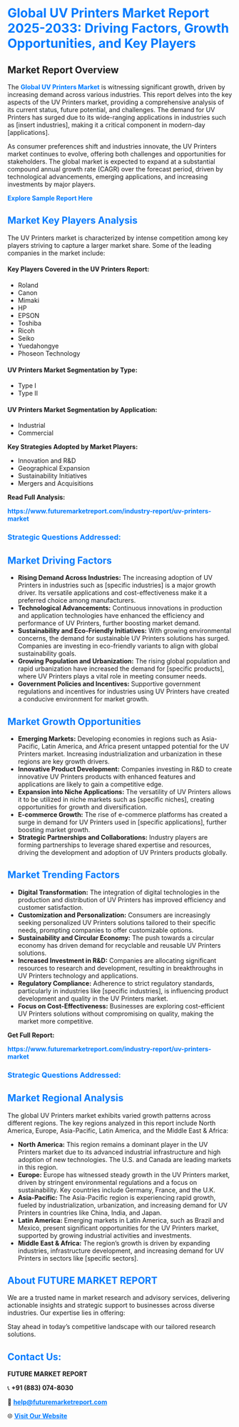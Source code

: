<h1 style="color: #007BFF;">Global UV Printers Market Report 2025-2033: Driving Factors, Growth Opportunities, and Key Players</h1>

<section id="overview">
<h2>Market Report Overview</h2>
<p>The <a href="https://www.futuremarketreport.com/industry-report/uv-printers-market" style="color: #007BFF; text-decoration: none;"><strong>Global UV Printers Market</strong></a> is witnessing significant growth, driven by increasing demand across various industries. This report delves into the key aspects of the UV Printers market, providing a comprehensive analysis of its current status, future potential, and challenges. The demand for UV Printers has surged due to its wide-ranging applications in industries such as [insert industries], making it a critical component in modern-day [applications].</p>
<p>As consumer preferences shift and industries innovate, the UV Printers market continues to evolve, offering both challenges and opportunities for stakeholders. The global market is expected to expand at a substantial compound annual growth rate (CAGR) over the forecast period, driven by technological advancements, emerging applications, and increasing investments by major players.</p>
</section>

<section id="overview">
<p><a href="https://www.futuremarketreport.com/request-sample/reportId=83503" style="color: #007BFF; text-decoration: none;"><strong>Explore Sample Report Here</strong></a></p>
</section>

<section id="key-players">
<h2 style="color: #007BFF;">Market Key Players Analysis</h2>
<p>The UV Printers market is characterized by intense competition among key players striving to capture a larger market share. Some of the leading companies in the market include:</p>
<h4>Key Players Covered in the UV Printers Report:</h4>
<ul><li>Roland</li><li>Canon</li><li>Mimaki</li><li>HP</li><li>EPSON</li><li>Toshiba</li><li>Ricoh</li><li>Seiko</li><li>Yuedahongye</li><li>Phoseon Technology</li></ul>
<h4>UV Printers Market Segmentation by Type:</h4>
<ul><li>Type I</li><li>Type II</li></ul>

<h4>UV Printers Market Segmentation by Application:</h4>
<ul><li>Industrial</li><li>Commercial</li></ul>
<p><strong>Key Strategies Adopted by Market Players:</strong></p>
<ul>
<li>Innovation and R&D</li>
<li>Geographical Expansion</li>
<li>Sustainability Initiatives</li>
<li>Mergers and Acquisitions</li>
</ul>
</section>

<section>
<p><strong>Read Full Analysis: </strong></p><a href="https://www.futuremarketreport.com/industry-report/uv-printers-market" style="color: #007BFF; text-decoration: none;"><strong>https://www.futuremarketreport.com/industry-report/uv-printers-market</strong></a>
<h3 style="color: #007BFF;">Strategic Questions Addressed:</h3>
</section>

<section id="driving-factors">
<h2 style="color: #007BFF;">Market Driving Factors</h2>
<ul>
<li><strong>Rising Demand Across Industries:</strong> The increasing adoption of UV Printers in industries such as [specific industries] is a major growth driver. Its versatile applications and cost-effectiveness make it a preferred choice among manufacturers.</li>
<li><strong>Technological Advancements:</strong> Continuous innovations in production and application technologies have enhanced the efficiency and performance of UV Printers, further boosting market demand.</li>
<li><strong>Sustainability and Eco-Friendly Initiatives:</strong> With growing environmental concerns, the demand for sustainable UV Printers solutions has surged. Companies are investing in eco-friendly variants to align with global sustainability goals.</li>
<li><strong>Growing Population and Urbanization:</strong> The rising global population and rapid urbanization have increased the demand for [specific products], where UV Printers plays a vital role in meeting consumer needs.</li>
<li><strong>Government Policies and Incentives:</strong> Supportive government regulations and incentives for industries using UV Printers have created a conducive environment for market growth.</li>
</ul>
</section>

<section id="growth-opportunities">
<h2 style="color: #007BFF;">Market Growth Opportunities</h2>
<ul>
<li><strong>Emerging Markets:</strong> Developing economies in regions such as Asia-Pacific, Latin America, and Africa present untapped potential for the UV Printers market. Increasing industrialization and urbanization in these regions are key growth drivers.</li>
<li><strong>Innovative Product Development:</strong> Companies investing in R&D to create innovative UV Printers products with enhanced features and applications are likely to gain a competitive edge.</li>
<li><strong>Expansion into Niche Applications:</strong> The versatility of UV Printers allows it to be utilized in niche markets such as [specific niches], creating opportunities for growth and diversification.</li>
<li><strong>E-commerce Growth:</strong> The rise of e-commerce platforms has created a surge in demand for UV Printers used in [specific applications], further boosting market growth.</li>
<li><strong>Strategic Partnerships and Collaborations:</strong> Industry players are forming partnerships to leverage shared expertise and resources, driving the development and adoption of UV Printers products globally.</li>
</ul>
</section>

<section id="trending-factors">
<h2 style="color: #007BFF;">Market Trending Factors</h2>
<ul>
<li><strong>Digital Transformation:</strong> The integration of digital technologies in the production and distribution of UV Printers has improved efficiency and customer satisfaction.</li>
<li><strong>Customization and Personalization:</strong> Consumers are increasingly seeking personalized UV Printers solutions tailored to their specific needs, prompting companies to offer customizable options.</li>
<li><strong>Sustainability and Circular Economy:</strong> The push towards a circular economy has driven demand for recyclable and reusable UV Printers solutions.</li>
<li><strong>Increased Investment in R&D:</strong> Companies are allocating significant resources to research and development, resulting in breakthroughs in UV Printers technology and applications.</li>
<li><strong>Regulatory Compliance:</strong> Adherence to strict regulatory standards, particularly in industries like [specific industries], is influencing product development and quality in the UV Printers market.</li>
<li><strong>Focus on Cost-Effectiveness:</strong> Businesses are exploring cost-efficient UV Printers solutions without compromising on quality, making the market more competitive.</li>
</ul>
</section>

<section>
<p><strong>Get Full Report: </strong></p><a href="https://www.futuremarketreport.com/industry-report/uv-printers-market" style="color: #007BFF; text-decoration: none;"><strong>https://www.futuremarketreport.com/industry-report/uv-printers-market</strong></a>
<h3 style="color: #007BFF;">Strategic Questions Addressed:</h3>
</section>


<section id="regional-analysis">
<h2 style="color: #007BFF;">Market Regional Analysis</h2>
<p>The global UV Printers market exhibits varied growth patterns across different regions. The key regions analyzed in this report include North America, Europe, Asia-Pacific, Latin America, and the Middle East & Africa:</p>
<ul>
<li><strong>North America:</strong> This region remains a dominant player in the UV Printers market due to its advanced industrial infrastructure and high adoption of new technologies. The U.S. and Canada are leading markets in this region.</li>
<li><strong>Europe:</strong> Europe has witnessed steady growth in the UV Printers market, driven by stringent environmental regulations and a focus on sustainability. Key countries include Germany, France, and the U.K.</li>
<li><strong>Asia-Pacific:</strong> The Asia-Pacific region is experiencing rapid growth, fueled by industrialization, urbanization, and increasing demand for UV Printers in countries like China, India, and Japan.</li>
<li><strong>Latin America:</strong> Emerging markets in Latin America, such as Brazil and Mexico, present significant opportunities for the UV Printers market, supported by growing industrial activities and investments.</li>
<li><strong>Middle East & Africa:</strong> The region’s growth is driven by expanding industries, infrastructure development, and increasing demand for UV Printers in sectors like [specific sectors].</li>
</ul>
</section>

<footer>
<h2 style="color: #007BFF;">About FUTURE MARKET REPORT</h2>
<p>We are a trusted name in market research and advisory services, delivering actionable insights and strategic support to businesses across diverse industries. Our expertise lies in offering:</p>

<p>Stay ahead in today’s competitive landscape with our tailored research solutions.</p>

<h2 style="color: #007BFF;">Contact Us:</h2>
<p><strong>FUTURE MARKET REPORT</strong></p>
<p>📞 <strong>+91 (883) 074-8030</strong></p>
<p>📧 <strong><a href="mailto:help@futuremarketreport.com" style="color: #007BFF;">help@futuremarketreport.com</a></strong></p>
<p>🌐 <strong><a href="https://www.futuremarketreport.com/" style="color: #007BFF;">Visit Our Website</a></strong></p>
</footer>
